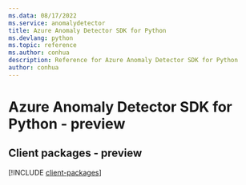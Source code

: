 ```yaml
---
ms.data: 08/17/2022
ms.service: anomalydetector
title: Azure Anomaly Detector SDK for Python
ms.devlang: python
ms.topic: reference
ms.author: conhua
description: Reference for Azure Anomaly Detector SDK for Python
author: conhua
---
```

# Azure Anomaly Detector SDK for Python - preview

## Client packages - preview
[!INCLUDE [client-packages](anomaly-detector-client-index.md)]